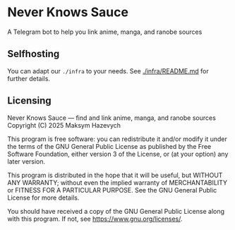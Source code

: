 # Never Knows Sauce

A Telegram bot to help you link anime, manga, and ranobe sources

## Selfhosting

You can adapt our `./infra` to your needs. See [./infra/README.md](./infra/README.md)
for further details.

## Licensing

Never Knows Sauce — find and link anime, manga, and ranobe sources
Copyright (C) 2025  Maksym Hazevych

This program is free software: you can redistribute it and/or modify it under
the terms of the GNU General Public License as published by the Free Software
Foundation, either version 3 of the License, or (at your option) any later
version.

This program is distributed in the hope that it will be useful, but WITHOUT ANY
WARRANTY; without even the implied warranty of MERCHANTABILITY or FITNESS FOR A
PARTICULAR PURPOSE. See the GNU General Public License for more details.

You should have received a copy of the GNU General Public License along with
this program. If not, see <https://www.gnu.org/licenses/>.
